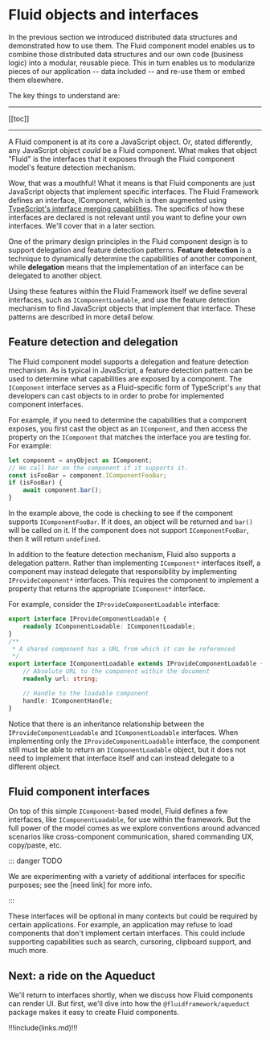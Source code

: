 # Fluid objects and interfaces

In the previous section we introduced distributed data structures and demonstrated how to use them. The Fluid component
model enables us to combine those distributed data structures and our own code (business logic) into a modular, reusable
piece. This in turn enables us to modularize pieces of our application -- data included -- and re-use them or embed them
elsewhere.

The key things to understand are:

---

[[toc]]

---

A Fluid component is at its core a JavaScript object. Or, stated differently, any JavaScript object _could_ be a Fluid
component. What makes that object "Fluid" is the interfaces that it exposes through the Fluid component model's feature
detection mechanism.

Wow, that was a mouthful! What it means is that Fluid components are just JavaScript objects that implement specific
interfaces. The Fluid Framework defines an interface, IComponent, which is then augmented using [TypeScript's interface
merging capabilities](https://www.typescriptlang.org/docs/handbook/declaration-merging.html#merging-interfaces). The
specifics of how these interfaces are declared is not relevant until you want to define your own interfaces. We'll cover
that in a later section.

One of the primary design principles in the Fluid component design is to support delegation and feature detection
patterns. **Feature detection** is a technique to dynamically determine the capabilities of another component, while
**delegation** means that the implementation of an interface can be delegated to another object.

Using these features within the Fluid Framework itself we define several interfaces, such as `IComponentLoadable`, and
use the feature detection mechanism to find JavaScript objects that implement that interface. These patterns are
described in more detail below.

## Feature detection and delegation

The Fluid component model supports a delegation and feature detection mechanism. As is typical in JavaScript, a feature
detection pattern can be used to determine what capabilities are exposed by a component. The `IComponent` interface
serves as a Fluid-specific form of TypeScript's `any` that developers can cast objects to in order to probe for
implemented component interfaces.

For example, if you need to determine the capabilities that a component exposes, you first cast the object as an
`IComponent`, and then access the property on the `IComponent` that matches the interface you are testing for. For
example:

```typescript
let component = anyObject as IComponent;
// We call bar on the component if it supports it.
const isFooBar = component.IComponentFooBar;
if (isFooBar) {
    await component.bar();
}
```

In the example above, the code is checking to see if the component supports `IComponentFooBar`. If it does, an object will
be returned and `bar()` will be called on it. If the component does not support `IComponentFooBar`, then it will return
`undefined`.

In addition to the feature detection mechanism, Fluid also supports a delegation pattern. Rather than implementing
`IComponent*` interfaces itself, a component may instead delegate that responsibility by implementing
`IProvideComponent*` interfaces. This requires the component to implement a property that returns the appropriate
`IComponent*` interface.

For example, consider the `IProvideComponentLoadable` interface:

```typescript
export interface IProvideComponentLoadable {
    readonly IComponentLoadable: IComponentLoadable;
}
/**
 * A shared component has a URL from which it can be referenced
 */
export interface IComponentLoadable extends IProvideComponentLoadable {
    // Absolute URL to the component within the document
    readonly url: string;

    // Handle to the loadable component
    handle: IComponentHandle;
}
```

Notice that there is an inheritance relationship between the `IProvideComponentLoadable` and `IComponentLoadable`
interfaces. When implementing only the `IProvideComponentLoadable` interface, the component still must be able to return
an `IComponentLoadable` object, but it does not need to implement that interface itself and can instead delegate to a
different object.

## Fluid component interfaces

On top of this simple `IComponent`-based model, Fluid defines a few interfaces, like `IComponentLoadable`, for use
within the framework. But the full power of the model comes as we explore conventions around advanced scenarios like
cross-component communication, shared commanding UX, copy/paste, etc.

::: danger TODO

We are experimenting with a variety of additional interfaces for specific purposes; see the [need link] for more info.

:::

These interfaces will be optional in many contexts but could be required by certain applications. For example, an
application may refuse to load components that don't implement certain interfaces. This could include supporting
capabilities such as search, cursoring, clipboard support, and much more.

## Next: a ride on the Aqueduct

We'll return to interfaces shortly, when we discuss how Fluid components can render UI. But first, we'll dive into how
the `@fluidframework/aqueduct` package makes it easy to create Fluid components.


!!!include(links.md)!!!
